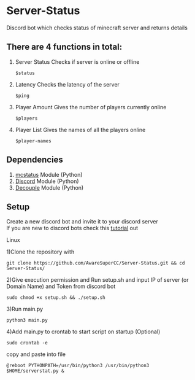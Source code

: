 # Server-Status
Discord bot which checks status of minecraft server and returns details

## There are 4 functions in total:
  
  1. Server Status
     Checks if server is online or offline
      ```
      $status
      ```
  
  2. Latency
     Checks the latency of the server
     ```
     $ping
     ```
  
  3. Player Amount
     Gives the number of players currently online
     ```
     $players
     ```
  
  4. Player List
     Gives the names of all the players online
     ```
     $player-names
     ```  
 


## Dependencies

1) [mcstatus](https://github.com/Dinnerbone/mcstatus) Module (Python)
2) [Discord](https://pypi.org/project/discord.py/) Module (Python)
3) [Decouple](https://pypi.org/project/python-decouple/) Module (Python)  




## Setup

Create a new discord bot and invite it to your discord server  
If you are new to discord bots check this [tutorial](https://www.freecodecamp.org/news/create-a-discord-bot-with-python/) out

Linux

1)Clone the repository with 
         
```
git clone https://github.com/AwareSuperCC/Server-Status.git && cd Server-Status/
```

2)Give execution permission and Run setup.sh and input IP of server (or Domain Name) and Token from discord bot
```
sudo chmod +x setup.sh && ./setup.sh
```
    
3)Run main.py
```
python3 main.py
```
    
4)Add main.py to crontab to start script on startup (Optional)
        
```
sudo crontab -e
```
  copy and paste into file
       
```
@reboot PYTHONPATH=/usr/bin/python3 /usr/bin/python3 $HOME/serverstat.py &
```  
  
  
